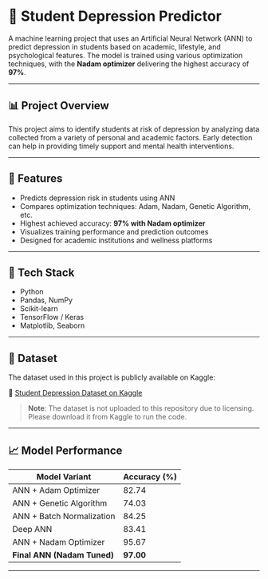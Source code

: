 # 🧠 Student Depression Predictor

A machine learning project that uses an Artificial Neural Network (ANN) to predict depression in students based on academic, lifestyle, and psychological features. The model is trained using various optimization techniques, with the **Nadam optimizer** delivering the highest accuracy of **97%**.

---

## 📊 Project Overview

This project aims to identify students at risk of depression by analyzing data collected from a variety of personal and academic factors. Early detection can help in providing timely support and mental health interventions.

---

## 🚀 Features

- Predicts depression risk in students using ANN
- Compares optimization techniques: Adam, Nadam, Genetic Algorithm, etc.
- Highest achieved accuracy: **97% with Nadam optimizer**
- Visualizes training performance and prediction outcomes
- Designed for academic institutions and wellness platforms

---

## 🧰 Tech Stack

- Python
- Pandas, NumPy
- Scikit-learn
- TensorFlow / Keras
- Matplotlib, Seaborn

---

## 📂 Dataset

The dataset used in this project is publicly available on Kaggle:

📎 [Student Depression Dataset on Kaggle](https://www.kaggle.com/datasets/your-dataset-link)

> **Note**: The dataset is not uploaded to this repository due to licensing. Please download it from Kaggle to run the code.

---

## 📈 Model Performance

| Model Variant                 | Accuracy (%) |
|------------------------------|--------------|
| ANN + Adam Optimizer         | 82.74        |
| ANN + Genetic Algorithm      | 74.03        |
| ANN + Batch Normalization    | 84.25        |
| Deep ANN                     | 83.41        |
| ANN + Nadam Optimizer        | 95.67        |
| **Final ANN (Nadam Tuned)**  | **97.00**    |

---

